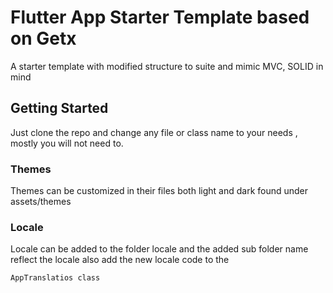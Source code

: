 # Flutter App Starter Template based on Getx

A starter template with modified structure to suite and mimic MVC, SOLID in mind

## Getting Started

Just clone the repo and change any file or class name to your needs , mostly you will not need to.

### Themes
Themes can be customized in their files both light and dark found under assets/themes

### Locale
Locale can be added to the folder locale and the added sub folder name reflect the locale
also add the new locale code to the 
```
AppTranslatios class
```


